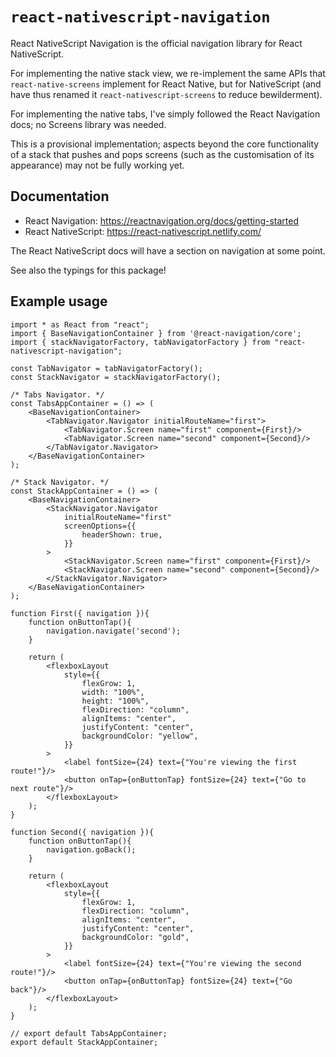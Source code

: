 # `react-nativescript-navigation`

React NativeScript Navigation is the official navigation library for React NativeScript.

For implementing the native stack view, we re-implement the same APIs that `react-native-screens` implement for React Native, but for NativeScript (and have thus renamed it `react-nativescript-screens` to reduce bewilderment).

For implementing the native tabs, I've simply followed the React Navigation docs; no Screens library was needed.

This is a provisional implementation; aspects beyond the core functionality of a stack that pushes and pops screens (such as the customisation of its appearance) may not be fully working yet.

## Documentation

* React Navigation: https://reactnavigation.org/docs/getting-started
* React NativeScript: https://react-nativescript.netlify.com/

The React NativeScript docs will have a section on navigation at some point.

See also the typings for this package!

## Example usage

```tsx
import * as React from "react";
import { BaseNavigationContainer } from '@react-navigation/core';
import { stackNavigatorFactory, tabNavigatorFactory } from "react-nativescript-navigation";

const TabNavigator = tabNavigatorFactory();
const StackNavigator = stackNavigatorFactory();

/* Tabs Navigator. */
const TabsAppContainer = () => (
    <BaseNavigationContainer>
        <TabNavigator.Navigator initialRouteName="first">
            <TabNavigator.Screen name="first" component={First}/>
            <TabNavigator.Screen name="second" component={Second}/>
        </TabNavigator.Navigator>
    </BaseNavigationContainer>
);

/* Stack Navigator. */
const StackAppContainer = () => (
    <BaseNavigationContainer>
        <StackNavigator.Navigator
            initialRouteName="first"
            screenOptions={{
                headerShown: true,
            }}
        >
            <StackNavigator.Screen name="first" component={First}/>
            <StackNavigator.Screen name="second" component={Second}/>
        </StackNavigator.Navigator>
    </BaseNavigationContainer>
);

function First({ navigation }){
    function onButtonTap(){
        navigation.navigate('second');
    }

    return (
        <flexboxLayout
            style={{
                flexGrow: 1,
                width: "100%",
                height: "100%",
                flexDirection: "column",
                alignItems: "center",
                justifyContent: "center",
                backgroundColor: "yellow",
            }}
        >
            <label fontSize={24} text={"You're viewing the first route!"}/>
            <button onTap={onButtonTap} fontSize={24} text={"Go to next route"}/>
        </flexboxLayout>
    );
}

function Second({ navigation }){
    function onButtonTap(){
        navigation.goBack();
    }

    return (
        <flexboxLayout
            style={{
                flexGrow: 1,
                flexDirection: "column",
                alignItems: "center",
                justifyContent: "center",
                backgroundColor: "gold",
            }}
        >
            <label fontSize={24} text={"You're viewing the second route!"}/>
            <button onTap={onButtonTap} fontSize={24} text={"Go back"}/>
        </flexboxLayout>
    );
}

// export default TabsAppContainer;
export default StackAppContainer;
```


